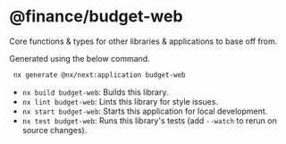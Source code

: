 # @finance/budget-web

Core functions & types for other libraries & applications to base off from.

Generated using the below command.
```bash
 nx generate @nx/next:application budget-web
```

* `nx build budget-web`: Builds this library.
* `nx lint budget-web`: Lints this library for style issues.
* `nx start budget-web`: Starts this application for local development.
* `nx test budget-web`: Runs this library's tests (add `--watch` to rerun on source changes).

